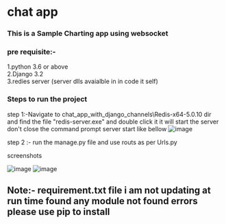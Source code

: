 # chat app 

### This is a Sample Charting app using websocket 

### pre requisite:-
  1.python 3.6 or above <br>
  2.Django 3.2  <br>
  3.redies server (server dlls avaialble in in code it self) <br>
  
 ### Steps to run the project
  step 1:-Navigate to chat_app_with_django_channels\Redis-x64-5.0.10  dir and find the file "redis-server.exe" and double click it it will start the server don't close the command prompt  server start like bellow 
  ![image](https://user-images.githubusercontent.com/44872859/134208135-272c54d7-8060-40b5-bdb2-2bd736ee74b9.png)

  
  step 2 :- run the manage.py file and use routs as per Urls.py 
 
 screenshots
 
 ![image](https://user-images.githubusercontent.com/44872859/134209051-1472c2ab-59bf-4e16-82d9-0fa31aa0ecd1.png)
![image](https://user-images.githubusercontent.com/44872859/134209698-10e0d08f-d61f-4c46-adfe-91c0b5558999.png)

 
 
 ## Note:- requirement.txt file i am not updating at run time found any module not found errors please use pip to install
